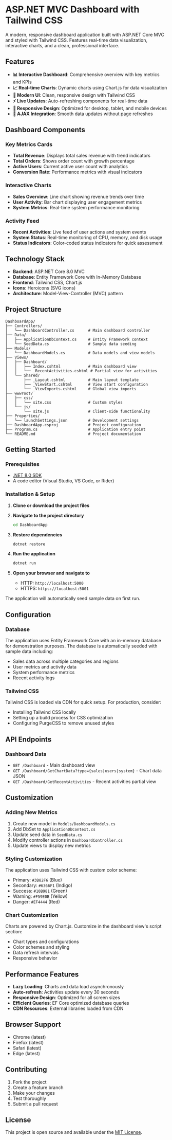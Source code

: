 # ASP.NET MVC Dashboard with Tailwind CSS

A modern, responsive dashboard application built with ASP.NET Core MVC and styled with Tailwind CSS. Features real-time data visualization, interactive charts, and a clean, professional interface.

## Features

- **📊 Interactive Dashboard**: Comprehensive overview with key metrics and KPIs
- **📈 Real-time Charts**: Dynamic charts using Chart.js for data visualization
- **🎨 Modern UI**: Clean, responsive design with Tailwind CSS
- **⚡ Live Updates**: Auto-refreshing components for real-time data
- **📱 Responsive Design**: Optimized for desktop, tablet, and mobile devices
- **🔄 AJAX Integration**: Smooth data updates without page refreshes

## Dashboard Components

### Key Metrics Cards
- **Total Revenue**: Displays total sales revenue with trend indicators
- **Total Orders**: Shows order count with growth percentage
- **Active Users**: Current active user count with analytics
- **Conversion Rate**: Performance metrics with visual indicators

### Interactive Charts
- **Sales Overview**: Line chart showing revenue trends over time
- **User Activity**: Bar chart displaying user engagement metrics
- **System Metrics**: Real-time system performance monitoring

### Activity Feed
- **Recent Activities**: Live feed of user actions and system events
- **System Status**: Real-time monitoring of CPU, memory, and disk usage
- **Status Indicators**: Color-coded status indicators for quick assessment

## Technology Stack

- **Backend**: ASP.NET Core 8.0 MVC
- **Database**: Entity Framework Core with In-Memory Database
- **Frontend**: Tailwind CSS, Chart.js
- **Icons**: Heroicons (SVG icons)
- **Architecture**: Model-View-Controller (MVC) pattern

## Project Structure

```
DashboardApp/
├── Controllers/
│   └── DashboardController.cs      # Main dashboard controller
├── Data/
│   ├── ApplicationDbContext.cs     # Entity Framework context
│   └── SeedData.cs                 # Sample data seeding
├── Models/
│   └── DashboardModels.cs          # Data models and view models
├── Views/
│   ├── Dashboard/
│   │   ├── Index.cshtml            # Main dashboard view
│   │   └── _RecentActivities.cshtml # Partial view for activities
│   └── Shared/
│       ├── _Layout.cshtml          # Main layout template
│       ├── _ViewStart.cshtml       # View start configuration
│       └── _ViewImports.cshtml     # Global view imports
├── wwwroot/
│   ├── css/
│   │   └── site.css                # Custom styles
│   └── js/
│       └── site.js                 # Client-side functionality
├── Properties/
│   └── launchSettings.json         # Development settings
├── DashboardApp.csproj             # Project configuration
├── Program.cs                      # Application entry point
└── README.md                       # Project documentation
```

## Getting Started

### Prerequisites

- [.NET 8.0 SDK](https://dotnet.microsoft.com/download/dotnet/8.0)
- A code editor (Visual Studio, VS Code, or Rider)

### Installation & Setup

1. **Clone or download the project files**

2. **Navigate to the project directory**
   ```bash
   cd DashboardApp
   ```

3. **Restore dependencies**
   ```bash
   dotnet restore
   ```

4. **Run the application**
   ```bash
   dotnet run
   ```

5. **Open your browser and navigate to**
   - HTTP: `http://localhost:5000`
   - HTTPS: `https://localhost:5001`

The application will automatically seed sample data on first run.

## Configuration

### Database
The application uses Entity Framework Core with an in-memory database for demonstration purposes. The database is automatically seeded with sample data including:
- Sales data across multiple categories and regions
- User metrics and activity data
- System performance metrics
- Recent activity logs

### Tailwind CSS
Tailwind CSS is loaded via CDN for quick setup. For production, consider:
- Installing Tailwind CSS locally
- Setting up a build process for CSS optimization
- Configuring PurgeCSS to remove unused styles

## API Endpoints

### Dashboard Data
- `GET /Dashboard` - Main dashboard view
- `GET /Dashboard/GetChartData?type={sales|users|system}` - Chart data JSON
- `GET /Dashboard/GetRecentActivities` - Recent activities partial view

## Customization

### Adding New Metrics
1. Create new model in `Models/DashboardModels.cs`
2. Add DbSet to `ApplicationDbContext.cs`
3. Update seed data in `SeedData.cs`
4. Modify controller actions in `DashboardController.cs`
5. Update views to display new metrics

### Styling Customization
The application uses Tailwind CSS with custom color scheme:
- Primary: `#3B82F6` (Blue)
- Secondary: `#6366F1` (Indigo)
- Success: `#10B981` (Green)
- Warning: `#F59E0B` (Yellow)
- Danger: `#EF4444` (Red)

### Chart Customization
Charts are powered by Chart.js. Customize in the dashboard view's script section:
- Chart types and configurations
- Color schemes and styling
- Data refresh intervals
- Responsive behavior

## Performance Features

- **Lazy Loading**: Charts and data load asynchronously
- **Auto-refresh**: Activities update every 30 seconds
- **Responsive Design**: Optimized for all screen sizes
- **Efficient Queries**: EF Core optimized database queries
- **CDN Resources**: External libraries loaded from CDN

## Browser Support

- Chrome (latest)
- Firefox (latest)
- Safari (latest)
- Edge (latest)

## Contributing

1. Fork the project
2. Create a feature branch
3. Make your changes
4. Test thoroughly
5. Submit a pull request

## License

This project is open source and available under the [MIT License](https://opensource.org/licenses/MIT).